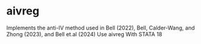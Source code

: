 # aivreg
Implements the anti-IV method used in Bell (2022), Bell, Calder-Wang, and Zhong (2023), and Bell et.al (2024) Use aivreg With STATA 18
